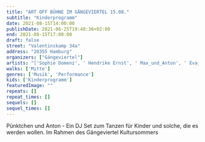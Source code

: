 ```yaml
---
title: "ART OFF BÜHNE IM GÄNGEVIERTEL 15.08."
subtitle: "Kinderprogramm"
date: 2021-08-15T14:00:00
publishDate: 2021-06-25T19:40:36+02:00
end: 2021-08-15T17:00:00
draft: false
street: "Valentinskamp 34a"
address: "20355 Hamburg"
organizers: ["Gängeviertel"]
artists: "['Sophie Domenz', ' Hendrike Ernst', ' Max_und_Anton', ' Eva_und_Hanna']"
walks: ['Mitte']
genres: ['Musik', 'Performance']
kids: ['Kinderprogramm']
featuredImage: ""
repeats: []
repeat_times: []
sequels: []
sequel_times: []
---
```


Pünktchen und Anton - Ein DJ Set zum Tanzen für Kinder und solche, die es werden wollen. Im Rahmen des Gängeviertel Kultursommers 